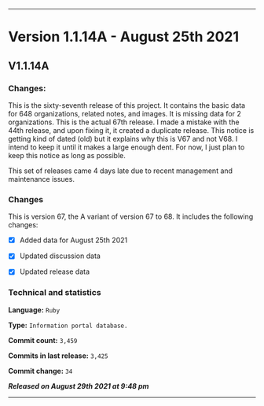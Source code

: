 ***

# Version 1.1.14A - August 25th 2021

## V1.1.14A

### Changes:

This is the sixty-seventh release of this project. It contains the basic data for 648 organizations, <!-- (fork count minus 2) !--> related notes, and images. It is missing data for 2 organizations. This is the actual 67th release. I made a mistake with the 44th release, and upon fixing it, it created a duplicate release. This notice is getting kind of dated (old) but it explains why this is V67 and not V68. I intend to keep it until it makes a large enough dent. For now, I just plan to keep this notice as long as possible.

This set of releases came 4 days late due to recent management and maintenance issues.

### Changes

This is version 67, the A variant of version 67 to 68. It includes the following changes:

<!--

- [x] Updated discussion data

- [x] Updated release data

- [x] Deleted 2 `IGNORE.md` files

!-->

- [x] Added data for August 25th 2021

- [x] Updated discussion data

- [x] Updated release data

<!-- - [x] Updated Git navigation data

<!-- - [x] Deleted 3 `IGNORE.md` files !-->

### Technical and statistics

**Language:** `Ruby`

**Type:** `Information portal database.`

**Commit count:** `3,459`

**Commits in last release:** `3,425`

**Commit change:** `34`

***Released on August 29th 2021 at 9:48 pm***

***
